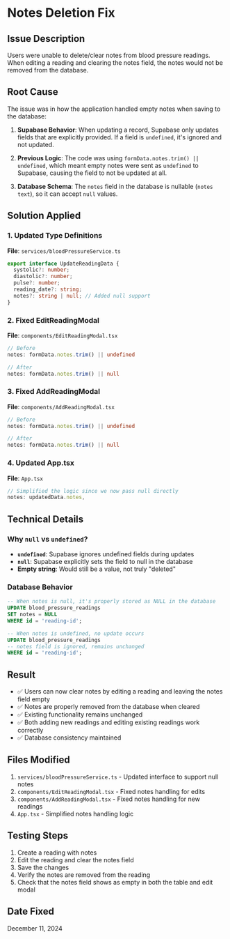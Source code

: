 # Notes Deletion Fix

## Issue Description
Users were unable to delete/clear notes from blood pressure readings. When editing a reading and clearing the notes field, the notes would not be removed from the database.

## Root Cause
The issue was in how the application handled empty notes when saving to the database:

1. **Supabase Behavior**: When updating a record, Supabase only updates fields that are explicitly provided. If a field is `undefined`, it's ignored and not updated.

2. **Previous Logic**: The code was using `formData.notes.trim() || undefined`, which meant empty notes were sent as `undefined` to Supabase, causing the field to not be updated at all.

3. **Database Schema**: The `notes` field in the database is nullable (`notes text`), so it can accept `null` values.

## Solution Applied

### 1. Updated Type Definitions
**File**: `services/bloodPressureService.ts`
```typescript
export interface UpdateReadingData {
  systolic?: number;
  diastolic?: number;
  pulse?: number;
  reading_date?: string;
  notes?: string | null; // Added null support
}
```

### 2. Fixed EditReadingModal
**File**: `components/EditReadingModal.tsx`
```typescript
// Before
notes: formData.notes.trim() || undefined

// After  
notes: formData.notes.trim() || null
```

### 3. Fixed AddReadingModal
**File**: `components/AddReadingModal.tsx`
```typescript
// Before
notes: formData.notes.trim() || undefined

// After
notes: formData.notes.trim() || null
```

### 4. Updated App.tsx
**File**: `App.tsx`
```typescript
// Simplified the logic since we now pass null directly
notes: updatedData.notes,
```

## Technical Details

### Why `null` vs `undefined`?
- **`undefined`**: Supabase ignores undefined fields during updates
- **`null`**: Supabase explicitly sets the field to null in the database
- **Empty string**: Would still be a value, not truly "deleted"

### Database Behavior
```sql
-- When notes is null, it's properly stored as NULL in the database
UPDATE blood_pressure_readings 
SET notes = NULL 
WHERE id = 'reading-id';

-- When notes is undefined, no update occurs
UPDATE blood_pressure_readings 
-- notes field is ignored, remains unchanged
WHERE id = 'reading-id';
```

## Result
- ✅ Users can now clear notes by editing a reading and leaving the notes field empty
- ✅ Notes are properly removed from the database when cleared
- ✅ Existing functionality remains unchanged
- ✅ Both adding new readings and editing existing readings work correctly
- ✅ Database consistency maintained

## Files Modified
1. `services/bloodPressureService.ts` - Updated interface to support null notes
2. `components/EditReadingModal.tsx` - Fixed notes handling for edits
3. `components/AddReadingModal.tsx` - Fixed notes handling for new readings
4. `App.tsx` - Simplified notes handling logic

## Testing Steps
1. Create a reading with notes
2. Edit the reading and clear the notes field
3. Save the changes
4. Verify the notes are removed from the reading
5. Check that the notes field shows as empty in both the table and edit modal

## Date Fixed
December 11, 2024
